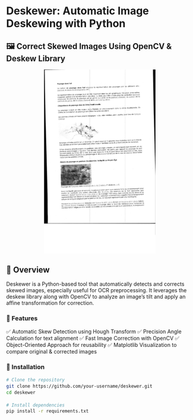 # Deskewer: Automatic Image Deskewing with Python

## 🖼️ Correct Skewed Images Using OpenCV & Deskew Library


<p align="center">
  <img src="https://github.com/silakazan/Computer_vision/blob/main/deskew.jpg" alt="Deskewer Example" width="300">
</p>



## 🔹 Overview
Deskewer is a Python-based tool that automatically detects and corrects skewed images, especially useful for OCR preprocessing. It leverages the deskew library along with OpenCV to analyze an image’s tilt and apply an affine transformation for correction.

### 🚀 Features
✅ Automatic Skew Detection using Hough Transform
✅ Precision Angle Calculation for text alignment
✅ Fast Image Correction with OpenCV
✅ Object-Oriented Approach for reusability
✅ Matplotlib Visualization to compare original & corrected images

### 🚀 Installation

```bash
# Clone the repository
git clone https://github.com/your-username/deskewer.git
cd deskewer

# Install dependencies
pip install -r requirements.txt


